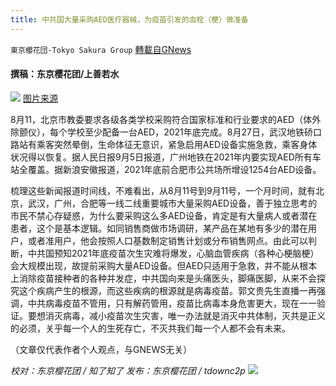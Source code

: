 ```yaml
---
title: 中共国大量采购AED医疗器械，为疫苗引发的血栓（梗）做准备
---
```

`東京櫻花団-Tokyo Sakura Group` [轉載自GNews](https://gnews.org/zh-hans/1561186/)

#### 撰稿：东京樱花团/上善若水
![](https://assets.gnews.org/wp-content/uploads/2021/09/1-134.jpg)
[图片来源](https://www.sohu.com/a/481178349_265827)

8月11，北京市教委要求各级各类学校采购符合国家标准和行业要求的AED（体外除颤仪），每个学校至少配备一台AED，2021年底完成。8月27日，武汉地铁硚口路站有乘客突然晕倒，生命体征无意识，紧急启用AED设备实施急救，乘客身体状况得以恢复。据人民日报9月5日报道，广州地铁在2021年内要实现AED所有车站全覆盖。据新浪安徽报道，2021年底前合肥市公共场所增设1254台AED设备。

梳理这些新闻报道时间线，不难看出，从8月11号到9月11号，一个月时间，就有北京，武汉，广州，合肥等一线二线重要城市大量采购AED设备，善于独立思考的市民不禁心存疑惑，为什么要采购这么多AED设备，肯定是有大量病人或者潜在患者，这个是基本逻辑。如同销售商做市场调研，某产品在某地有多少的潜在用户，或者准用户，他会按照人口基数制定销售计划或分布销售网点。由此可以判断，中共国预知2021年底疫苗次生灾难将爆发，心脑血管疾病（各种心梗脑梗）会大规模出现，故提前采购大量AED设备。但AED只适用于急救，并不能从根本上消除疫苗接种者的各种并发症，中共国向来是头痛医头，脚痛医脚，从来不会探究这个疾病产生的根源，而这些疾病的根源就是病毒疫苗。郭文贵先生直播一再强调，中共病毒疫苗不管用，只有解药管用，疫苗比病毒本身危害更大，现在一一验证。要想消灭病毒，减小疫苗次生灾害，唯一办法就是消灭中共体制，灭共是正义的必须，关乎每一个人的生死存亡，不灭共我们每一个人都不会有未来。

（文章仅代表作者个人观点，与GNEWS无关）

*校对：东京樱花团 / 知了知了*
*发布：东京樱花团 / tdownc2p*
![](https://assets.gnews.org/wp-content/uploads/2021/08/image0-1-36.jpg)
